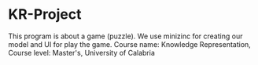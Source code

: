# KR-Project
This program is about a game (puzzle). We use minizinc for creating our model and UI for play the game. Course name: Knowledge Representation, Course level: Master's, University of Calabria
